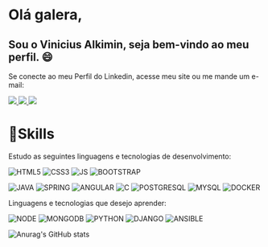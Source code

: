 
# Olá galera,
## Sou o Vinicius Alkimin, seja bem-vindo ao meu perfil. 😄


Se conecte ao meu Perfil do Linkedin, acesse meu site ou me mande um e-mail:

<a href="https://www.linkedin.com/in/viniciusalkimin/">
<img src="https://img.shields.io/badge/LinkedIn-0077B5?style=for-the-badge&logo=linkedin&logoColor=white"/>
</a>
<a href="https://viniciusalkimin.github.io/">
<img src="https://img.shields.io/badge/Google_chrome-4285F4?style=for-the-badge&logo=Google-chrome&logoColor=white"/>
</a>
<a href="mailto:viniciusg_alkimin@hotmail.com">
<img src="https://img.shields.io/badge/Microsoft_Outlook-0078D4?style=for-the-badge&logo=microsoft-outlook&logoColor=white"/>
</a>

# 🚀Skills

Estudo as seguintes linguagens e tecnologias de desenvolvimento:

![HTML5](https://img.shields.io/badge/HTML5-E34F26?style=for-the-badge&logo=html5&logoColor=white)
![CSS3](https://img.shields.io/badge/CSS3-1572B6?style=for-the-badge&logo=css3&logoColor=white)
![JS](https://img.shields.io/badge/JavaScript-323330?style=for-the-badge&logo=javascript&logoColor=F7DF1E)
![BOOTSTRAP](https://img.shields.io/badge/Bootstrap-563D7C?style=for-the-badge&logo=bootstrap&logoColor=white)

![JAVA](https://img.shields.io/badge/Java-ED8B00?style=for-the-badge&logo=java&logoColor=white)
![SPRING](https://img.shields.io/badge/Spring-6DB33F?style=for-the-badge&logo=spring&logoColor=white)
![ANGULAR](https://img.shields.io/badge/Angular-DD0031?style=for-the-badge&logo=angular&logoColor=white)
![C](https://img.shields.io/badge/C-00599C?style=for-the-badge&logo=c&logoColor=white)
![POSTGRESQL](https://img.shields.io/badge/PostgreSQL-316192?style=for-the-badge&logo=postgresql&logoColor=white)
![MYSQL](https://img.shields.io/badge/MySQL-00000F?style=for-the-badge&logo=mysql&logoColor=white)
![DOCKER](https://img.shields.io/badge/Docker-2CA5E0?style=for-the-badge&logo=docker&logoColor=white)

Linguagens e tecnologias que desejo aprender:

![NODE](https://img.shields.io/badge/Node.js-43853D?style=for-the-badge&logo=node.js&logoColor=white)
![MONGODB](https://img.shields.io/badge/MongoDB-4EA94B?style=for-the-badge&logo=mongodb&logoColor=white)
![PYTHON](https://img.shields.io/badge/Python-3776AB?style=for-the-badge&logo=python&logoColor=white)
![DJANGO](https://img.shields.io/badge/Django-092E20?style=for-the-badge&logo=django&logoColor=white)
![ANSIBLE](https://img.shields.io/badge/Ansible-000000?style=for-the-badge&logo=ansible&logoColor=white)



![Anurag's GitHub stats](https://github-readme-stats.vercel.app/api?username=viniciusalkimin&theme=gotham&show_icons=true)


